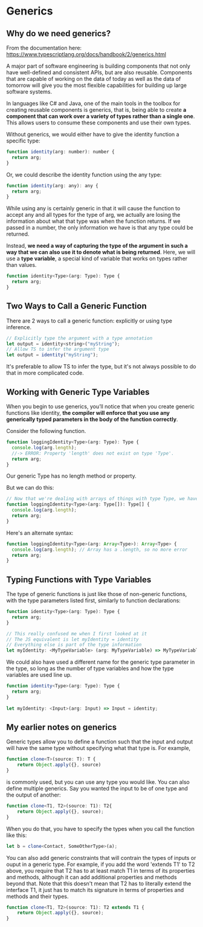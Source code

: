 # Generics

## Why do we need generics?

From the documentation here: https://www.typescriptlang.org/docs/handbook/2/generics.html

A major part of software engineering is building components that not only have well-defined and consistent APIs, but are also reusable. Components that are capable of working on the data of today as well as the data of tomorrow will give you the most flexible capabilities for building up large software systems.

In languages like C# and Java, one of the main tools in the toolbox for creating reusable components is generics, that is, being able to create **a component that can work over a variety of types rather than a single one**. This allows users to consume these components and use their own types.

Without generics, we would either have to give the identity function a specific type:

```js
function identity(arg: number): number {
  return arg;
}
```

Or, we could describe the identity function using the any type:

```js
function identity(arg: any): any {
  return arg;
}
```

While using any is certainly generic in that it will cause the function to accept any and all types for the type of arg, we actually are losing the information about what that type was when the function returns. If we passed in a number, the only information we have is that any type could be returned.

Instead, **we need a way of capturing the type of the argument in such a way that we can also use it to denote what is being returned**. Here, we will use a **type variable**, a special kind of variable that works on types rather than values.

```js
function identity<Type>(arg: Type): Type {
  return arg;
}
```

## Two Ways to Call a Generic Function

There are 2 ways to call a generic function: explicitly or using type inference.

```js
// Explicitly type the argument with a type annotation
let output = identity<string>("myString");
// Allow TS to infer the argument type
let output = identity("myString");
```

It's preferable to allow TS to infer the type, but it's not always possible to do that in more complicated code.

## Working with Generic Type Variables

When you begin to use generics, you’ll notice that when you create generic functions like identity, **the compiler will enforce that you use any generically typed parameters in the body of the function correctly**.

Consider the following function. 

```js
function loggingIdentity<Type>(arg: Type): Type {
  console.log(arg.length);
  //-> ERROR: Property 'length' does not exist on type 'Type'.
  return arg;
}
```

Our generic Type has no length method or property. 

But we can do this:

```js
// Now that we're dealing with arrays of things with type Type, we have access to the length property, because arrays have a length property.
function loggingIdentity<Type>(arg: Type[]): Type[] {
  console.log(arg.length);
  return arg;
}
```

Here's an alternate syntax:

```js
function loggingIdentity<Type>(arg: Array<Type>): Array<Type> {
  console.log(arg.length); // Array has a .length, so no more error
  return arg;
}
```

## Typing Functions with Type Variables

The type of generic functions is just like those of non-generic functions, with the type parameters listed first, similarly to function declarations:

```js
function identity<Type>(arg: Type): Type {
  return arg;
}

// This really confused me when I first looked at it
// The JS equivalent is let myIdentity = identity
// Everything else is part of the type information
let myIdentity: <MyTypeVariable> (arg: MyTypeVariable) => MyTypeVariable = identity;
```

We could also have used a different name for the generic type parameter in the type, so long as the number of type variables and how the type variables are used line up.

```ts
function identity<Type>(arg: Type): Type {
  return arg;
}
 
let myIdentity: <Input>(arg: Input) => Input = identity;
```



## My earlier notes on generics
Generic types allow you to define a function such that the input and output will have the same type without specifying what that type is. For example,

```ts
function clone<T>(source: T): T {
    return Object.apply({}, source)
}
```

<T> is commonly used, but you can use any type you would like. You can also define multiple generics. Say you wanted the input to be of one type and the output of another:

```ts
function clone<T1, T2>(source: T1): T2{
    return Object.apply({}, source);
}
```

When you do that, you have to specify the types when you call the function like this:

```ts
let b = clone<Contact, SomeOtherType>(a);
```

You can also add generic constraints that will contrain the types of inputs or ouput in a generic type. For example, if you add the word 'extends T1' to T2 above, you require that T2 has to at least match T1 in terms of its properties and methods, although it can add additional properties and methods beyond that. Note that this doesn't mean that T2 has to literally extend the interface T1, it just has to match its signature in terms of properties and methods and their types.

```ts
function clone<T1, T2>(source: T1): T2 extends T1 {
    return Object.apply({}, source);
}
```
